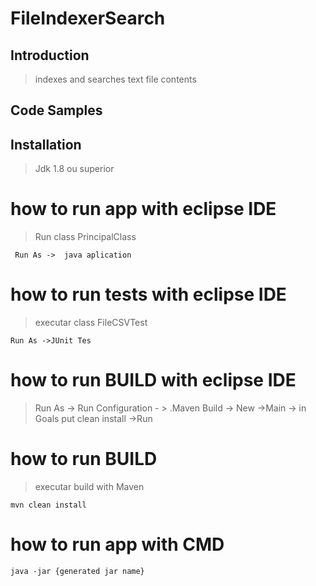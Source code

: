 # FileIndexerSearch

## Introduction

> indexes and searches text file contents

## Code Samples

## Installation

> Jdk 1.8 ou superior

# how to run app with eclipse  IDE
>Run class PrincipalClass
```
 Run As ->  java aplication
```
# how to run tests with eclipse IDE 
>executar class FileCSVTest 
```
Run As ->JUnit Tes
```
# how to run BUILD with eclipse IDE 
>Run As -> Run Configuration - > .Maven Build -> New ->Main -> in Goals  put clean install ->Run

# how to run BUILD 
>executar build with Maven  
```
mvn clean install
```
# how to run app with CMD
```
java -jar {generated jar name}
```
